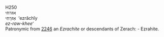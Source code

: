 H250  
אזרחי  
אֶזרָחִי ‎ ‘ezrâchı̂y  
*ez-raw-khee‘*  
Patronymic from [2246](h2246) an *Ezrachite* or descendants of Zerach: -
Ezrahite.  
